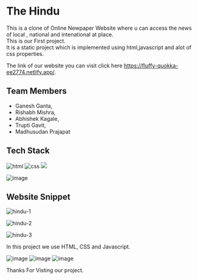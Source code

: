 # The Hindu

This is a clone of Online Newpaper Website where u can access the news of local , national and intenational at place.<br>
This is our First project.<br>
It is a static project which is implemented using html,javascript and alot of css properties.



The link of our website you can visit click here https://fluffy-quokka-ee2774.netlify.app/.




## Team Members
- Ganesh Ganta, 
- Rishabh Mishra, 
- Abhishek Kagale, 
- Trupti Gavit, 
- Madhusudan Prajapat




## Tech Stack

<div >
  <img src="https://img.shields.io/badge/html5-%23E34F26.svg?style=for-the-badge&logo=html5&logoColor=white" alt="html"/>
  <img src="https://img.shields.io/badge/css3-%231572B6.svg?style=for-the-badge&logo=css3&logoColor=white" alt="css"/>
    <img src="https://img.shields.io/badge/JavaScript-F7DF1E?style=for-the-badge&logo=javascript&logoColor=black"/> 
</div>

![image](https://user-images.githubusercontent.com/103635175/174490386-6ddf7433-5301-4d90-b86f-f9fed4a8478f.png)




## Website Snippet

![hindu-1](https://user-images.githubusercontent.com/105991025/222141387-0f36a95f-b2b5-4f0c-a1c1-c198297da059.PNG)

![hindu-2](https://user-images.githubusercontent.com/105991025/222141804-3f045a5b-45c9-4eb1-9922-5eacec82246e.PNG)

![hindu-3](https://user-images.githubusercontent.com/105991025/222141886-2d8c85fa-ef24-4955-97fb-b4425917fb68.PNG)




In this project we use HTML, CSS and Javascript.

![image](https://user-images.githubusercontent.com/103635175/174490419-46647591-690f-41dd-9155-ffdc9a207bcd.png) ![image](https://user-images.githubusercontent.com/103635175/174490488-f7bb663a-0774-4400-a4a4-3073c76026ec.png) ![image](https://user-images.githubusercontent.com/103635175/174490497-a4eedeb5-dabc-412e-81b6-45b49380b0b0.png)


Thanks For Visting our project.

